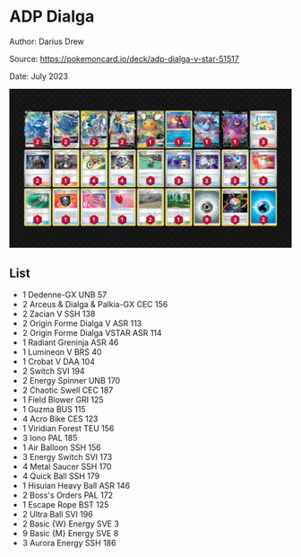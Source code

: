 # ADP Dialga

Author: Darius Drew

Source: <https://pokemoncard.io/deck/adp-dialga-v-star-51517>

Date: July 2023

![decklist](../../images/PAL/ADP%20Dialga/2-%20ADP%20Dialga.png)

## List

* 1 Dedenne-GX UNB 57
* 2 Arceus & Dialga & Palkia-GX CEC 156
* 2 Zacian V SSH 138
* 2 Origin Forme Dialga V ASR 113
* 2 Origin Forme Dialga VSTAR ASR 114
* 1 Radiant Greninja ASR 46
* 1 Lumineon V BRS 40
* 1 Crobat V DAA 104
* 2 Switch SVI 194
* 2 Energy Spinner UNB 170
* 2 Chaotic Swell CEC 187
* 1 Field Blower GRI 125
* 1 Guzma BUS 115
* 4 Acro Bike CES 123
* 1 Viridian Forest TEU 156
* 3 Iono PAL 185
* 1 Air Balloon SSH 156
* 3 Energy Switch SVI 173
* 4 Metal Saucer SSH 170
* 4 Quick Ball SSH 179
* 1 Hisuian Heavy Ball ASR 146
* 2 Boss's Orders PAL 172
* 1 Escape Rope BST 125
* 2 Ultra Ball SVI 196
* 2 Basic {W} Energy SVE 3
* 9 Basic {M} Energy SVE 8
* 3 Aurora Energy SSH 186
